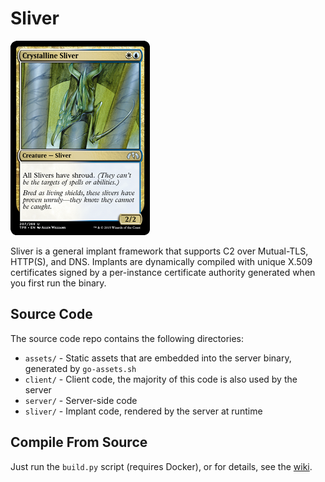 Sliver
======

![Sliver](/sliver/sliver.jpeg)

Sliver is a general implant framework that supports C2 over Mutual-TLS, HTTP(S), and DNS. Implants are dynamically compiled with unique X.509 certificates signed by a per-instance certificate authority generated when you first run the binary. 

## Source Code

The source code repo contains the following directories:

 * `assets/` - Static assets that are embedded into the server binary, generated by `go-assets.sh`
 * `client/` - Client code, the majority of this code is also used by the server
 * `server/` - Server-side code
 * `sliver/` - Implant code, rendered by the server at runtime

## Compile From Source

Just run the `build.py` script (requires Docker), or for details, see the [wiki](https://github.com/BishopFox/sliver/wiki/Compile-From-Source).